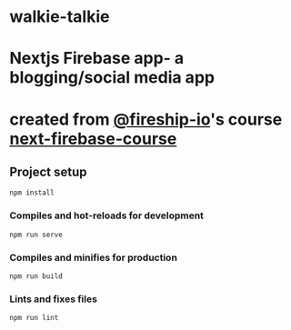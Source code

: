 # walkie-talkie


# Nextjs Firebase app- a blogging/social media app

created from [@fireship-io](https://github.com/fireship-io)'s course [next-firebase-course](https://github.com/fireship-io/vue-firebase-walkie-talkie)
======



## Project setup
```
npm install
```

### Compiles and hot-reloads for development
```
npm run serve
```

### Compiles and minifies for production
```
npm run build
```

### Lints and fixes files
```
npm run lint
```
